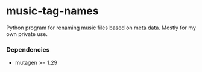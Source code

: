 # music-tag-names
Python program for renaming music files based on meta data. Mostly for my own private use.

### Dependencies

- mutagen >= 1.29
